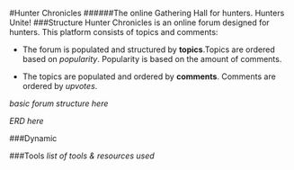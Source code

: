 #Hunter Chronicles
######The online Gathering Hall for hunters. Hunters Unite!
###Structure
Hunter Chronicles is an online forum designed for hunters. This platform consists of topics and comments:

+ The forum is populated and structured by **topics**.Topics are ordered based on _popularity_. Popularity is based on the amount of comments.

+ The topics are populated and ordered by **comments**. Comments are ordered by _upvotes_.

_basic forum structure here_

_ERD here_

###Dynamic



###Tools
_list of tools & resources used_
